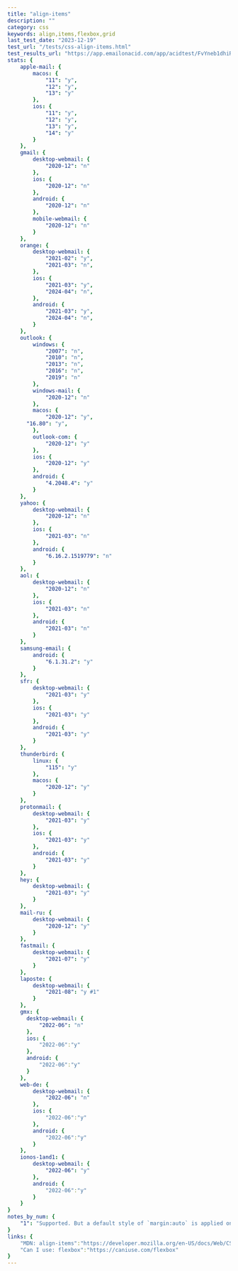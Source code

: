```yaml
---
title: "align-items"
description: ""
category: css
keywords: align,items,flexbox,grid
last_test_date: "2023-12-19"
test_url: "/tests/css-align-items.html"
test_results_url: "https://app.emailonacid.com/app/acidtest/FvYneb1dhiR4we6rAOf4AC02oFa6ksA0sTWxbEjgmt6Mg/list"
stats: {
	apple-mail: {
		macos: {
			"11": "y",
			"12": "y",
			"13": "y"
		},
		ios: {
			"11": "y",
			"12": "y",
			"13": "y",
			"14": "y"
		}
	},
	gmail: {
		desktop-webmail: {
			"2020-12": "n"
		},
		ios: {
			"2020-12": "n"
		},
		android: {
			"2020-12": "n"
		},
    	mobile-webmail: {
			"2020-12": "n"
		}
	},
	orange: {
		desktop-webmail: {
			"2021-02": "y",
			"2021-03": "n",
		},
		ios: {
			"2021-03": "y",
			"2024-04": "n",
		},
		android: {
			"2021-03": "y",
			"2024-04": "n",
		}
	},
	outlook: {
		windows: {
			"2007": "n",
			"2010": "n",
			"2013": "n",
			"2016": "n",
			"2019": "n"
		},
		windows-mail: {
			"2020-12": "n"
		},
		macos: {
			"2020-12": "y",
      "16.80": "y",
		},
		outlook-com: {
			"2020-12": "y"
		},
		ios: {
			"2020-12": "y"
		},
		android: {
			"4.2048.4": "y"
		}
	},
	yahoo: {
		desktop-webmail: {
			"2020-12": "n"
		},
		ios: {
			"2021-03": "n"
		},
		android: {
			"6.16.2.1519779": "n"
		}
	},
	aol: {
		desktop-webmail: {
			"2020-12": "n"
		},
		ios: {
			"2021-03": "n"
		},
		android: {
			"2021-03": "n"
		}
	},
	samsung-email: {
		android: {
			"6.1.31.2": "y"
		}
	},
	sfr: {
		desktop-webmail: {
			"2021-03": "y"
		},
		ios: {
			"2021-03": "y"
		},
		android: {
			"2021-03": "y"
		}
	},
	thunderbird: {
		linux: {
			"115": "y"
		},
		macos: {
			"2020-12": "y"
		}
	},
	protonmail: {
		desktop-webmail: {
			"2021-03": "y"
		},
		ios: {
			"2021-03": "y"
		},
		android: {
			"2021-03": "y"
		}
	},
	hey: {
		desktop-webmail: {
			"2021-03": "y"
		}
	},
	mail-ru: {
		desktop-webmail: {
			"2020-12": "y"
		}
	},
	fastmail: {
		desktop-webmail: {
			"2021-07": "y"
		}
	},
	laposte: {
		desktop-webmail: {
			"2021-08": "y #1"
		}
	},
	gmx: {
      desktop-webmail: {
          "2022-06": "n"
      },
      ios: {
          "2022-06":"y"
      },
      android: {
          "2022-06":"y"
      }
	},
	web-de: {
		desktop-webmail: {
			"2022-06": "n"
		},
		ios: {
			"2022-06":"y"
		},
		android: {
			"2022-06":"y"
		}
	},
	ionos-1and1: {
		desktop-webmail: {
			"2022-06": "y"
		},
		android: {
			"2022-06":"y"
		}
	}
}
notes_by_num: {
    "1": "Supported. But a default style of `margin:auto` is applied on every element and can prevent the expected result."
}
links: {
	"MDN: align-items":"https://developer.mozilla.org/en-US/docs/Web/CSS/align-items",
	"Can I use: flexbox":"https://caniuse.com/flexbox"
}
---
```

